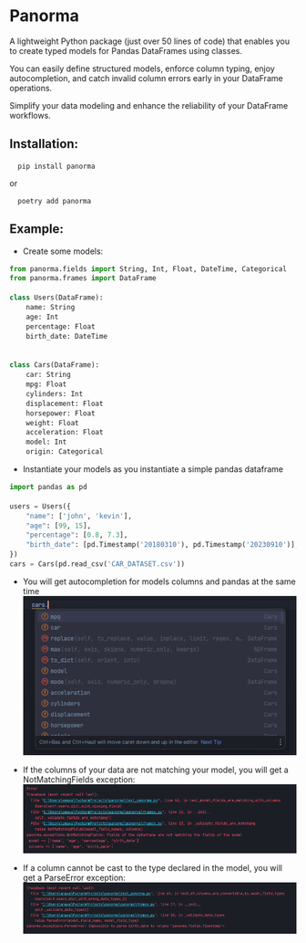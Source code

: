 # Panorma
A lightweight Python package (just over 50 lines of code) that enables you to create typed 
models for Pandas DataFrames using classes. 

You can easily define  structured models, enforce column typing, 
enjoy autocompletion, and catch invalid column errors early in your DataFrame operations. 

Simplify your data modeling and enhance the reliability of your DataFrame workflows.

Installation:
- 
```shell script
  pip install panorma
```
or
```shell script
  poetry add panorma
```

Example:
-
- Create some models:
```python
from panorma.fields import String, Int, Float, DateTime, Categorical
from panorma.frames import DataFrame

class Users(DataFrame):
    name: String
    age: Int
    percentage: Float
    birth_date: DateTime


class Cars(DataFrame):
    car: String
    mpg: Float
    cylinders: Int
    displacement: Float
    horsepower: Float
    weight: Float
    acceleration: Float
    model: Int
    origin: Categorical
```

- Instantiate your models as you instantiate a simple pandas dataframe

```python
import pandas as pd

users = Users({
    "name": ['john', 'kevin'],
    "age": [99, 15],
    "percentage": [0.8, 7.3],
    "birth_date": [pd.Timestamp('20180310'), pd.Timestamp('20230910')],
})
cars = Cars(pd.read_csv('CAR_DATASET.csv'))
```

- You will get autocompletion for models columns and pandas at the same time
![image](static/autocompletion.png)

- If the columns of your data are not matching your model, you will get a NotMatchingFields exception:
![image](static/columns_not_matching.png)

- If a column cannot be cast to the type declared in the model, you will get a ParseError exception:
![image](static/parse_impossible.png)